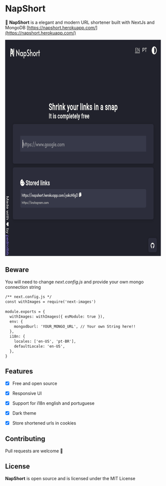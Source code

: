 # NapShort

🚀 **NapShort** is a elegant and modern URL shortener built with NextJs and MongoDB
[https://napshort.herokuapp.com/](https://napshort.herokuapp.com/)

<img src="./ss.png" alt="NapShort" width="786px" height="698px">

## Beware

You will need to change _next.config.js_ and provide your own mongo connection string

```
/** next.config.js */
const withImages = require('next-images')

module.exports = {
  withImages: withImages({ esModule: true }),
  env: {
    mongodburl: 'YOUR_MONGO_URL', // Your own String here!!
  },
  i18n: {
    locales: ['en-US', 'pt-BR'],
    defaultLocale: 'en-US',
  },
}
```

## Features

- [x] Free and open source

- [x] Responsive UI

- [x] Support for i18n english and portuguese

- [x] Dark theme

- [x] Store shortened urls in cookies

## Contributing

Pull requests are welcome 🤠

## License

**NapShort** is open source and is licensed under the MIT License
